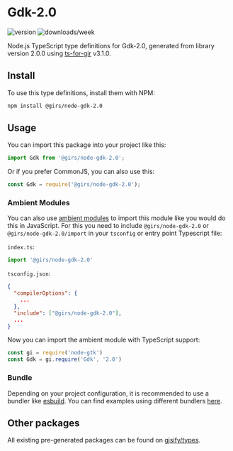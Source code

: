 
# Gdk-2.0

![version](https://img.shields.io/npm/v/@girs/node-gdk-2.0)
![downloads/week](https://img.shields.io/npm/dw/@girs/node-gdk-2.0)


Node.js TypeScript type definitions for Gdk-2.0, generated from library version 2.0.0 using [ts-for-gir](https://github.com/gjsify/ts-for-gir) v3.1.0.


## Install

To use this type definitions, install them with NPM:
```bash
npm install @girs/node-gdk-2.0
```

## Usage

You can import this package into your project like this:
```ts
import Gdk from '@girs/node-gdk-2.0';
```

Or if you prefer CommonJS, you can also use this:
```ts
const Gdk = require('@girs/node-gdk-2.0');
```

### Ambient Modules

You can also use [ambient modules](https://github.com/gjsify/ts-for-gir/tree/main/packages/cli#ambient-modules) to import this module like you would do this in JavaScript.
For this you need to include `@girs/node-gdk-2.0` or `@girs/node-gdk-2.0/import` in your `tsconfig` or entry point Typescript file:

`index.ts`:
```ts
import '@girs/node-gdk-2.0'
```

`tsconfig.json`:
```json
{
  "compilerOptions": {
    ...
  },
  "include": ["@girs/node-gdk-2.0"],
  ...
}
```

Now you can import the ambient module with TypeScript support: 

```ts
const gi = require('node-gtk')
const Gdk = gi.require('Gdk', '2.0')
```


### Bundle

Depending on your project configuration, it is recommended to use a bundler like [esbuild](https://esbuild.github.io/). You can find examples using different bundlers [here](https://github.com/gjsify/ts-for-gir/tree/main/examples).

## Other packages

All existing pre-generated packages can be found on [gjsify/types](https://github.com/gjsify/types).


